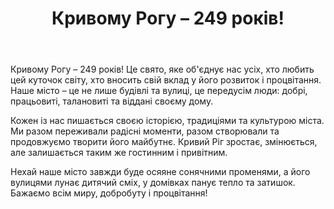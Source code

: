 ﻿---
title: Кривому Рогу – 249 років!
---

Кривому Рогу – 249 років! Це свято, яке об'єднує нас усіх, хто любить цей куточок світу, хто вносить свій вклад у його розвиток і процвітання. Наше місто – це не лише будівлі та вулиці, це передусім люди: добрі, працьовиті, талановиті та віддані своєму дому.

Кожен із нас пишається своєю історією, традиціями та культурою міста. Ми разом переживали радісні моменти, разом створювали та продовжуємо творити його майбутнє. Кривий Ріг зростає, змінюється, але залишається таким же гостинним і привітним.

Нехай наше місто завжди буде осяяне сонячними променями, а його вулицями лунає дитячий сміх, у домівках панує тепло та затишок. Бажаємо всім миру, добробуту і процвітання!

<youtube id="M4dOUT5TCDw" />
